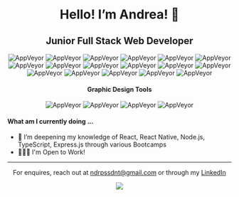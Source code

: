 <div align="center" >
  
# Hello! I’m Andrea! 👋

## Junior Full Stack Web Developer
  
![AppVeyor](https://img.shields.io/:HTML5-E34F26.svg?style=flat&logo=HTML5&logoColor=ffffff)
![AppVeyor](https://img.shields.io/:CSS-1572B6.svg?style=flat&logo=CSS3&logoColor=ffffff)
![AppVeyor](https://img.shields.io/:JavaScript-F7DF1E.svg?style=flat&logo=JavaScript&logoColor=000000)
![AppVeyor](https://img.shields.io/:TypeScript-f5f5f5.svg?style=flat&logo=TypeScript&logoColor=3178C6)
![AppVeyor](https://img.shields.io/:Git-f5f5f5.svg?style=flat&logo=Git&logoColor=F05032)
![AppVeyor](https://img.shields.io/:React-121212.svg?style=flat&logo=React&logoColor=61DAFB)
![AppVeyor](https://img.shields.io/:Next.js-000000.svg?style=flat&logo=Next.js&logoColor=ffffff)
![AppVeyor](https://img.shields.io/:Node.js-121212.svg?style=flat&logo=Node.js&logoColor=339933)
![AppVeyor](https://img.shields.io/:Express.js-000000.svg?style=flat&logo=Express&logoColor=ffffff)
![AppVeyor](https://img.shields.io/:MongoDB-121212.svg?style=flat&logo=MongoDB&logoColor=47A248)
![AppVeyor](https://img.shields.io/:MySql-f29111.svg?style=flat&logo=MySql&logoColor=4479A1)
![AppVeyor](https://img.shields.io/:Sass-CC6699.svg?style=flat&logo=Sass&logoColor=ffffff)
![AppVeyor](https://img.shields.io/:Bootstrap-7952B3.svg?style=flat&logo=Bootstrap&logoColor=ffffff)
![AppVeyor](https://img.shields.io/:Tailwind-06B6D4.svg?style=flat&logo=TailwindCSS&logoColor=ffffff)
![AppVeyor](https://img.shields.io/:WordPress-21759B.svg?style=flat&logo=WordPress&logoColor=ffffff)
![AppVeyor](https://img.shields.io/:WooCommerce-96588A.svg?style=flat&logo=Woo&logoColor=ffffff)
![AppVeyor](https://img.shields.io/:PrestaShop-f5f5f5.svg?style=flat&logo=PrestaShop&logoColor=DF0067)
  
#### Graphic Design Tools
  
![AppVeyor](https://img.shields.io/:Figma-F24E1E.svg?style=flat&logo=Figma&logoColor=ffffff)
![AppVeyor](https://img.shields.io/:Adobe%20XD-f5f5f5.svg?style=flat&logo=AdobeXD&logoColor=FF61F6)
![AppVeyor](https://img.shields.io/:Adobe%20Illustrator-f5f5f5.svg?style=flat&logo=AdobeIllustrator&logoColor=FF9A00)
![AppVeyor](https://img.shields.io/:Adobe%20Photoshop-f5f5f5.svg?style=flat&logo=AdobePhotoshop&logoColor=31A8FF)
  
</div>
  
#### What am I currently doing ...
  
- 🌱 I’m deepening my knowledge of React, React Native, Node.js, TypeScript, Express.js through various Bootcamps
- 👩🏻‍💻 I'm Open to Work!
  
---

<div align="center" >
 
For enquires, reach out at [ndrpssdnt@gmail.com](mailto:ndrpssdnt@gmail.com) or through my [LinkedIn](https://www.linkedin.com/in/andrea-possidente-b53ba0191/)

![](https://komarev.com/ghpvc/?username=AndreaPossidente)
  
</div>
